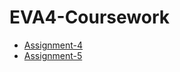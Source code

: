 # EVA4-Coursework

- [Assignment-4](https://github.com/divyanshbajpai/EVA4-Coursework/tree/master/Assignment-4)
- [Assignment-5](https://github.com/divyanshbajpai/EVA4-Coursework/tree/master/Assignment-5)
